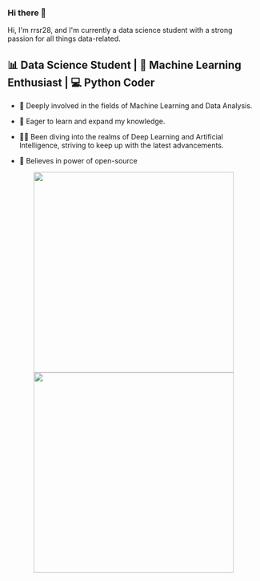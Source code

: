 ### Hi there 👋

Hi, I'm rrsr28, and I'm currently a data science student with a strong passion for all things data-related.

📊 Data Science Student | 🤖 Machine Learning Enthusiast | 💻 Python Coder
----------------------------------------------------------------------------

- 🔭 Deeply involved in the fields of Machine Learning and Data Analysis.
  
- 🌱 Eager to learn and expand my knowledge.

- 👨‍🚀 Been diving into the realms of Deep Learning and Artificial Intelligence, striving to keep up with the latest advancements.
 
- 👯 Believes in power of open-source

<p align = "center">
  <img src = "https://github-readme-stats.vercel.app/api?username=Lordvarun23&show_icons=true&theme=bear" width = 400>
  <img src = "https://github-readme-streak-stats.herokuapp.com?user=Lordvarun23&theme=dark&hide_border=true" width = 400>
</p>
